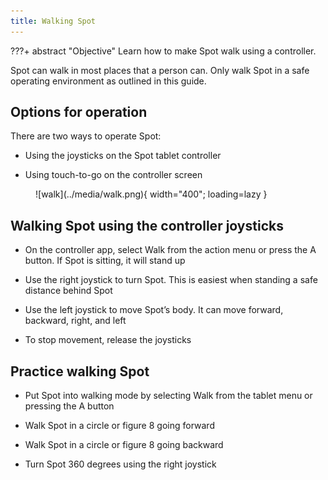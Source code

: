 ```yaml
---
title: Walking Spot
---
```


???+ abstract "Objective"
    Learn how to make Spot walk using a controller.

Spot can walk in most places that a person can. Only walk Spot in a safe operating environment as outlined in this guide.

## Options for operation

There are two ways to operate Spot:

- Using the joysticks on the Spot tablet controller

- Using touch-to-go on the controller screen

<figure markdown="span">
    ![walk](../media/walk.png){ width="400"; loading=lazy }
</figure>

## Walking Spot using the controller joysticks

- On the controller app, select Walk from the action menu or press the A button. If Spot is sitting, it will stand up

- Use the right joystick to turn Spot. This is easiest when standing a safe distance behind Spot

- Use the left joystick to move Spot’s body. It can move forward, backward, right, and left

- To stop movement, release the joysticks

## Practice walking Spot

- Put Spot into walking mode by selecting Walk from the tablet menu or pressing the A button

- Walk Spot in a circle or figure 8 going forward

- Walk Spot in a circle or figure 8 going backward

- Turn Spot 360 degrees using the right joystick

